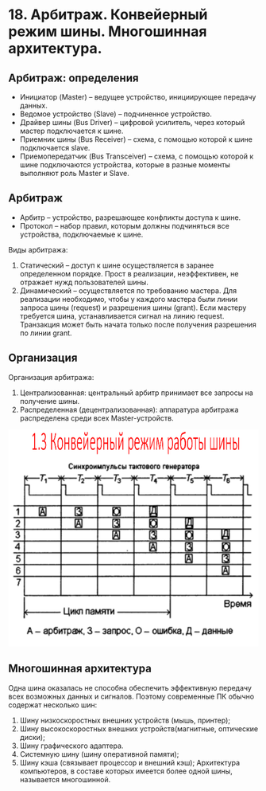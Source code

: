 # 18. Арбитраж. Конвейерный режим шины. Многошинная архитектура.

## Арбитраж: определения

* Инициатор (Master) – ведущее устройство, инициирующее передачу данных.
* Ведомое устройство (Slave) – подчиненное устройство.
* Драйвер шины (Bus Driver) – цифровой усилитель, через который мастер подключается к шине.
* Приемник шины (Bus Receiver) – схема, с помощью которой к шине подключается slave.
* Приемопередатчик (Bus Transceiver) – схема, с помощью которой к шине подключаются устройства, которые в разные моменты выполняют роль Master и Slave.

## Арбитраж

* Арбитр – устройство, разрешающее конфликты доступа к шине.
* Протокол – набор правил, которым должны подчиняться все устройства, подключаемые к шине.

Виды арбитража:

1. Статический – доступ к шине осуществляется в заранее определенном порядке. Прост в реализации, неэффективен, не отражает нужд пользователей шины.
2. Динамический – осуществляется по требованию мастера. Для реализации необходимо, чтобы у каждого мастера были линии запроса шины (request) и разрешения шины (grant). Если мастеру требуется шина, устанавливается сигнал на линию request. Транзакция может быть начата только после получения разрешения по линии grant.

## Организация

Организация арбитража:

1. Централизованная: центральный арбитр принимает все запросы на получение шины.
2. Распределенная (децентрализованная): аппаратура арбитража распределена среди всех Master-устройств.

![](./18/18.1.png)

## Многошинная архитектура

Одна шина оказалась не способна обеспечить эффективную передачу всех возможных данных и сигналов. Поэтому современные ПК обычно содержат несколько шин: 

1. Шину низкоскоростных внешних устройств (мышь, принтер);
2. Шину высокоскоростных внешних устройств(магнитные, оптические диски);
3. Шину графического адаптера.
4. Системную шину (шину оперативной памяти);
5. Шину кэша (связывает процессор и внешний кэш); Архитектура компьютеров, в составе которых имеется более одной шины, называется многошинной.
